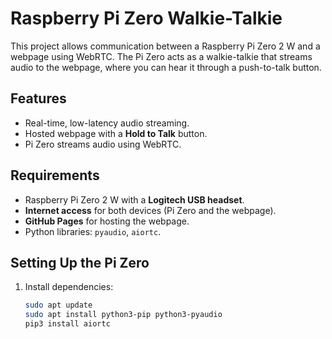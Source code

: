 # Raspberry Pi Zero Walkie-Talkie

This project allows communication between a Raspberry Pi Zero 2 W and a webpage using WebRTC. The Pi Zero acts as a walkie-talkie that streams audio to the webpage, where you can hear it through a push-to-talk button.

## Features
- Real-time, low-latency audio streaming.
- Hosted webpage with a **Hold to Talk** button.
- Pi Zero streams audio using WebRTC.

## Requirements
- Raspberry Pi Zero 2 W with a **Logitech USB headset**.
- **Internet access** for both devices (Pi Zero and the webpage).
- **GitHub Pages** for hosting the webpage.
- Python libraries: `pyaudio`, `aiortc`.

## Setting Up the Pi Zero
1. Install dependencies:
   ```bash
   sudo apt update
   sudo apt install python3-pip python3-pyaudio
   pip3 install aiortc

